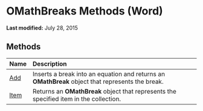 
# OMathBreaks Methods (Word)

 **Last modified:** July 28, 2015


## Methods



|**Name**|**Description**|
|:-----|:-----|
| [Add](489082ea-5ab9-e15e-79ef-b29aa00dcbb0.md)|Inserts a break into an equation and returns an  **OMathBreak** object that represents the break.|
| [Item](fd1a72fe-914d-d31d-54b7-f9fd44621c39.md)|Returns an  **OMathBreak** object that represents the specified item in the collection.|
